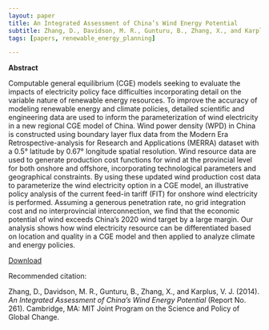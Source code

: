 ```yaml
---
layout: paper
title: An Integrated Assessment of China’s Wind Energy Potential
subtitle: Zhang, D., Davidson, M. R., Gunturu, B., Zhang, X., and Karplus, V. J. (2014). MIT Joint Program on the Science and Policy of Global Change.
tags: [papers, renewable_energy_planning]

---
```


**Abstract**

Computable general equilibrium (CGE) models seeking to evaluate the impacts of electricity policy face difficulties incorporating detail on the variable nature of renewable energy resources. To improve the accuracy of modeling renewable energy and climate policies, detailed scientific and engineering data are used to inform the parameterization of wind electricity in a new regional CGE model of China. Wind power density (WPD) in China is constructed using boundary layer flux data from the Modern Era Retrospective-analysis for Research and Applications (MERRA) dataset with a 0.5° latitude by 0.67° longitude spatial resolution. Wind resource data are used to generate production cost functions for wind at the provincial level for both onshore and offshore, incorporating technological parameters and geographical constraints. By using these updated wind production cost data to parameterize the wind electricity option in a CGE model, an illustrative policy analysis of the current feed-in tariff (FIT) for onshore wind electricity is performed. Assuming a generous penetration rate, no grid integration cost and no interprovincial interconnection, we find that the economic potential of wind exceeds China’s 2020 wind target by a large margin. Our analysis shows how wind electricity resource can be differentiated based on location and quality in a CGE model and then applied to analyze climate and energy policies.


[Download](https://globalchange.mit.edu/sites/default/files/MITJPSPGC_Rpt261.pdf)

Recommended citation:

Zhang, D., Davidson, M. R., Gunturu, B., Zhang, X., and Karplus, V. J. (2014). _An Integrated Assessment of China’s Wind Energy Potential_ (Report No. 261). Cambridge, MA: MIT Joint Program on the Science and Policy of Global Change.
